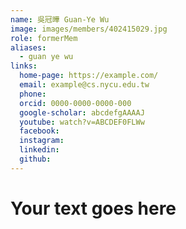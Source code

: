 ```yaml
---
name: 吳冠曄 Guan-Ye Wu 
image: images/members/402415029.jpg 
role: formerMem
aliases:
  - guan ye wu
links:
  home-page: https://example.com/
  email: example@cs.nycu.edu.tw
  phone: 
  orcid: 0000-0000-0000-000
  google-scholar: abcdefgAAAAJ
  youtube: watch?v=ABCDEF0FLWw
  facebook:
  instagram:
  linkedin:
  github:
---
```

# Your text goes here
